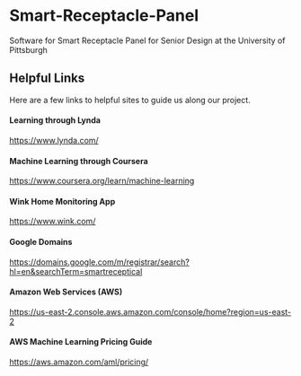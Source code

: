 # Smart-Receptacle-Panel
Software for Smart Receptacle Panel for Senior Design at the University of Pittsburgh


## Helpful Links
Here are a few links to helpful sites to guide us along our project.


#### Learning through Lynda
https://www.lynda.com/

#### Machine Learning through Coursera
https://www.coursera.org/learn/machine-learning

#### Wink Home Monitoring App
https://www.wink.com/

#### Google Domains
https://domains.google.com/m/registrar/search?hl=en&searchTerm=smartreceptical

#### Amazon Web Services (AWS)
https://us-east-2.console.aws.amazon.com/console/home?region=us-east-2

#### AWS Machine Learning Pricing Guide
https://aws.amazon.com/aml/pricing/
